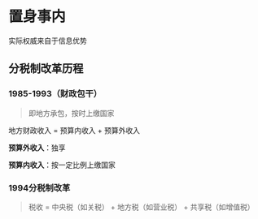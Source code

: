 # 置身事内



实际权威来自于信息优势



## 分税制改革历程

### 1985-1993（财政包干）

> 即地方承包，按时上缴国家



地方财政收入 = 预算内收入 + 预算外收入

**预算外收入**：独享

**预算内收入**：按一定比例上缴国家



### 1994分税制改革

> 税收 = 中央税（如关税） + 地方税（如营业税）  + 共享税（如增值税）

